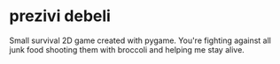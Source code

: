 # prezivi debeli
 Small survival 2D game created with pygame. You're fighting against all junk food shooting them with broccoli and helping me stay alive. 
